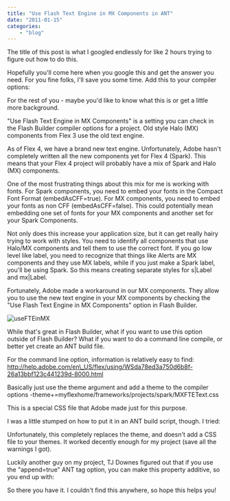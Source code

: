 ```yaml
---
title: "Use Flash Text Engine in MX Components in ANT"
date: "2011-01-15"
categories:
	- "blog"
---
```


The title of this post is what I googled endlessly for like 2 hours trying to figure out how to do this.

Hopefully you'll come here when you google this and get the answer you need. For you fine folks, I'll save you some time. Add this to your compiler options:

For the rest of you - maybe you'd like to know what this is or get a little more background.

"Use Flash Text Engine in MX Components" is a setting you can check in the Flash Builder compiler options for a project. Old style Halo (MX) components from Flex 3 use the old text engine.

As of Flex 4, we have a brand new text engine. Unfortunately, Adobe hasn't completely written all the new components yet for Flex 4 (Spark). This means that your Flex 4 project will probably have a mix of Spark and Halo (MX) components.

One of the most frustrating things about this mix for me is working with fonts. For Spark components, you need to embed your fonts in the Compact Font Format (embedAsCFF=true). For MX components, you need to embed your fonts as non CFF (embedAsCFF=false). This could potentially mean embedding one set of fonts for your MX components and another set for your Spark Components.

Not only does this increase your application size, but it can get really hairy trying to work with styles. You need to identify all components that use Halo/MX components and tell them to use the correct font. If you go low level like label, you need to recognize that things like Alerts are MX components and they use MX labels, while if you just make a Spark label, you'll be using Spark. So this means creating separate styles for s|Label and mx|Label.

Fortunately, Adobe made a workaround in our MX components. They allow you to use the new text engine in your MX components by checking the "Use Flash Text Engine in MX Components" option in Flash Builder.

![useFTEinMX](https://d2ypg8o05lff0b.cloudfront.net/wp-content/uploads/2011/useFTEinMX.jpg)

While that's great in Flash Builder, what if you want to use this option outside of Flash Builder? What if you want to do a command line compile, or better yet create an ANT build file.

For the command line option, information is relatively easy to find: http://help.adobe.com/en\_US/flex/using/WSda78ed3a750d6b8f-26a13bbf123c441239d-8000.html

Basically just use the theme argument and add a theme to the compiler options -theme+=myflexhome/frameworks/projects/spark/MXFTEText.css

This is a special CSS file that Adobe made just for this purpose.

I was a little stumped on how to put it in an ANT build script, though. I tried:

Unfortunately, this completely replaces the theme, and doesn't add a CSS file to your themes. It worked decently enough for my project (save all the warnings I got).

Luckily another guy on my project, TJ Downes figured out that if you use the "append=true" ANT tag option, you can make this property additive, so you end up with:

So there you have it. I couldn't find this anywhere, so hope this helps you!
